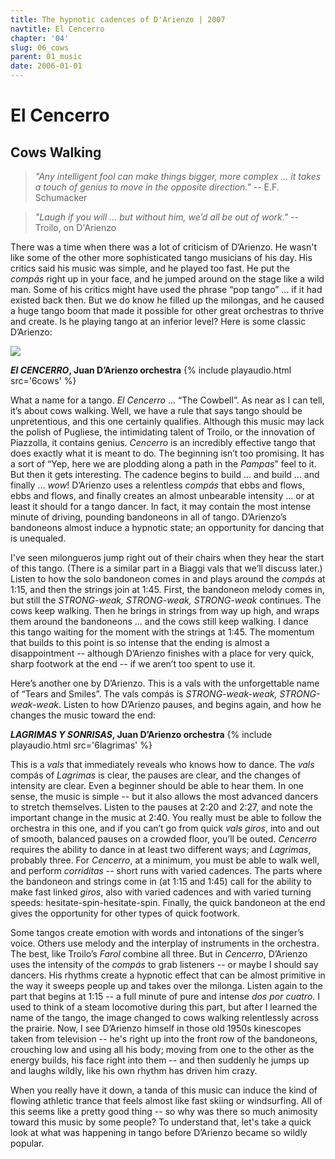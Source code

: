 ```yaml
---
title: The hypnotic cadences of D'Arienzo | 2007
navtitle: El Cencerro
chapter: '04'
slug: 06_cows
parent: 01_music
date: 2006-01-01
---
```

# El Cencerro
## Cows Walking

> _"Any intelligent fool can make things bigger, more complex ...
> it takes a touch of genius to move in the opposite direction."_
> -- E.F. Schumacker

> _"Laugh if you will ... but without him, we’d all be out of work."_
> -- Troilo, on D'Arienzo

There was a time when there was a lot of criticism of D’Arienzo. He wasn't like some of the other more sophisticated tango musicians of his day. His critics said his music was simple, and he played too fast. He put the _compás_ right up in your face, and he jumped around on the stage like a wild man. Some of his critics might have used the phrase “pop tango” ... if it had existed back then. But we do know he filled up the milongas, and he caused a huge tango boom that made it possible for other great orchestras to thrive and create. Is he playing tango at an inferior level? Here is some classic D’Arienzo:

![](/4_pics/6cows/image004.jpg)

**_El CENCERRO_, Juan D’Arienzo orchestra**
{% include playaudio.html
src='6cows' %}

What a name for a tango. _El Cencerro_ ... “The Cowbell”.
As near as I can tell, it’s about cows walking.
Well, we have a rule that says tango should be unpretentious, and this one certainly qualifies.
Although this music may lack the polish of Pugliese, the intimidating talent of Troilo, or the innovation of Piazzolla, it contains genius.
_Cencerro_ is an incredibly effective tango that does exactly what it is meant to do.
The beginning isn’t too promising.
It has a sort of “Yep, here we are plodding along a path in the _Pampas_” feel to it.
But then it gets interesting.
The cadence begins to build ... and build ... and finally ... _wow_! D’Arienzo uses a relentless _compás_ that ebbs and flows, ebbs and flows, and finally creates an almost unbearable intensity ... or at least it should for a tango dancer.
In fact, it may contain the most intense minute of driving, pounding bandoneons in all of tango.
D’Arienzo’s bandoneons almost induce a hypnotic state; an opportunity for dancing that is unequaled.

I've seen milongueros jump right out of their chairs when they hear the start of this tango.
(There is a similar part in a Biaggi vals that we’ll discuss later.)
Listen to how the solo bandoneon comes in and plays around the _compás_ at 1:15, and then the strings join at 1:45. First, the bandoneon melody comes in, but still the _STRONG-weak, STRONG-weak, STRONG-weak_ continues.
The cows keep walking.
Then he brings in strings from way up high, and wraps them around the bandoneons ... and the cows still keep walking.
I dance this tango waiting for the moment with the strings at 1:45.
The momentum that builds to this point is so intense that the ending is almost a disappointment -- although D’Arienzo finishes with a place for very quick, sharp footwork at the end -- if we aren’t too spent to use it.

Here’s another one by D’Arienzo.
This is a vals with the unforgettable name of “Tears and Smiles”.
The vals compás is _STRONG-weak-weak, STRONG-weak-weak_.
Listen to how D’Arienzo pauses, and begins again, and how he changes the music toward the end:

**_LAGRIMAS Y SONRISAS_, Juan D’Arienzo orchestra**
{% include playaudio.html
src='6lagrimas' %}

This is a _vals_ that immediately reveals who knows how to dance.
The _vals_ compás of _Lagrimas_ is clear, the pauses are clear, and the changes of intensity are clear.
Even a beginner should be able to hear them.
In one sense, the music is simple -- but it also allows the most advanced dancers to stretch themselves.
Listen to the pauses at 2:20 and 2:27, and note the important change in the music at 2:40.
You really must be able to follow the orchestra in this one, and if you can’t go from quick _vals giros_, into and out of smooth, balanced pauses on a crowded floor, you’ll be outed.
_Cencerro_ requires the ability to dance in at least two different ways; and _Lagrimas_, probably three.
For _Cencerro_, at a minimum, you must be able to walk well, and perform _corriditas_ -- short runs with varied cadences.
The parts where the bandoneon and strings come in (at 1:15 and 1:45) call for the ability to make fast linked _giros_, also with varied cadences and with varied turning speeds: hesitate-spin-hesitate-spin.
Finally, the quick bandoneon at the end gives the opportunity for other types of quick footwork.

Some tangos create emotion with words and intonations of the singer’s voice.
Others use melody and the interplay of instruments in the orchestra.
The best, like Troilo’s _Farol_ combine all three.
But in _Cencerro_, D’Arienzo uses the intensity of the _compás_ to grab listeners -- or maybe I should say dancers.
His rhythms create a hypnotic effect that can be almost primitive in the way it sweeps people up and takes over the milonga.
Listen again to the part that begins at 1:15 -- a full minute of pure and intense _dos por cuatro_.
I used to think of a steam locomotive during this part, but after I learned the name of the tango, the image changed to cows walking relentlessly across the prairie.
Now, I see D’Arienzo himself in those old 1950s kinescopes taken from television -- he's right up into the front row of the bandoneons, crouching low and using all his body; moving from one to the other as the energy builds, his face right into them -- and then suddenly he jumps up and laughs wildly, like his own rhythm has driven him crazy.

When you really have it down, a tanda of this music can induce the kind of flowing athletic trance that feels almost like fast skiing or windsurfing.
All of this seems like a pretty good thing -- so why was there so much animosity toward this music by some people?
To understand that, let's take a quick look at what was happening in tango before D’Arienzo became so wildly popular.
